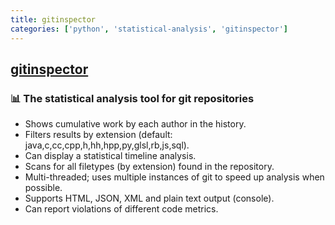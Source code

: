 ```yaml
---
title: gitinspector
categories: ['python', 'statistical-analysis', 'gitinspector']
---
```

## [gitinspector](https://github.com/ejwa/gitinspector)

### :bar_chart: The statistical analysis tool for git repositories

  * Shows cumulative work by each author in the history.
  * Filters results by extension (default: java,c,cc,cpp,h,hh,hpp,py,glsl,rb,js,sql).
  * Can display a statistical timeline analysis.
  * Scans for all filetypes (by extension) found in the repository.
  * Multi-threaded; uses multiple instances of git to speed up analysis when possible.
  * Supports HTML, JSON, XML and plain text output (console).
  * Can report violations of different code metrics.
